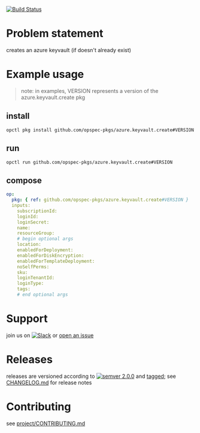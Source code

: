[![Build Status](https://travis-ci.org/opspec-pkgs/azure.keyvault.create.svg?branch=master)](https://travis-ci.org/opspec-pkgs/azure.keyvault.create)

# Problem statement

creates an azure keyvault (if doesn't already exist)

# Example usage

> note: in examples, VERSION represents a version of the
> azure.keyvault.create pkg

## install

```shell
opctl pkg install github.com/opspec-pkgs/azure.keyvault.create#VERSION
```

## run

```
opctl run github.com/opspec-pkgs/azure.keyvault.create#VERSION
```

## compose

```yaml
op:
  pkg: { ref: github.com/opspec-pkgs/azure.keyvault.create#VERSION }
  inputs: 
    subscriptionId:
    loginId:
    loginSecret:
    name:
    resourceGroup:
    # begin optional args
    location:
    enabledForDeployment:
    enabledForDiskEncryption:
    enabledForTemplateDeployment:
    noSelfPerms:
    sku:
    loginTenantId:
    loginType:
    tags:
    # end optional args
```

# Support

join us on
[![Slack](https://opspec-slackin.herokuapp.com/badge.svg)](https://opspec-slackin.herokuapp.com/)
or
[open an issue](https://github.com/opspec-pkgs/azure.keyvault.create/issues)

# Releases

releases are versioned according to
[![semver 2.0.0](https://img.shields.io/badge/semver-2.0.0-brightgreen.svg)](http://semver.org/spec/v2.0.0.html)
and [tagged](https://git-scm.com/book/en/v2/Git-Basics-Tagging); see
[CHANGELOG.md](CHANGELOG.md) for release notes

# Contributing

see
[project/CONTRIBUTING.md](https://github.com/opspec-pkgs/project/blob/master/CONTRIBUTING.md)
